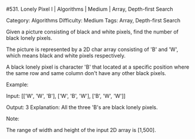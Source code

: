 #531. Lonely Pixel I | Algorithms | Medium | Array, Depth-first Search

Category: Algorithms
Difficulty: Medium
Tags: Array, Depth-first Search

Given a picture consisting of black and white pixels, find the number of black lonely pixels.

The picture is represented by a 2D char array consisting of 'B' and 'W', which means black and white pixels respectively. 

A black lonely pixel is character 'B' that located at a specific position where the same row and same column don't have any other black pixels.

Example:

Input: 
[['W', 'W', 'B'],
 ['W', 'B', 'W'],
 ['B', 'W', 'W']]

Output: 3
Explanation: All the three 'B's are black lonely pixels.



Note:

The range of width and height of the input 2D array is [1,500].



